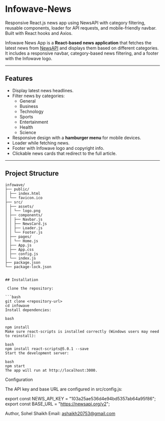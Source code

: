 # Infowave-News
Responsive React.js news app using NewsAPI with category filtering, reusable components, loader for API requests, and mobile-friendly navbar. Built with React hooks and Axios.

Infowave News App is a **React-based news application** that fetches the latest news from [NewsAPI](https://newsapi.org/) and displays them based on different categories. It includes a responsive navbar, category-based news filtering, and a footer with the Infowave logo.

---

## **Features**

- Display latest news headlines.
- Filter news by categories:
  - General
  - Business
  - Technology
  - Sports
  - Entertainment
  - Health
  - Science
- Responsive design with a **hamburger menu** for mobile devices.
- Loader while fetching news.
- Footer with Infowave logo and copyright info.
- Clickable news cards that redirect to the full article.

---

## Project Structure
```text
infowave/
├── public/
│ ├── index.html
│ └── favicon.ico
├── src/
│ ├── assets/
│ │ └── logo.png
│ ├── components/
│ │ ├── Navbar.js
│ │ ├── NewsCard.js
│ │ ├── Loader.js
│ │ └── Footer.js
│ ├── pages/
│ │ └── Home.js
│ ├── App.js
│ ├── App.css
│ ├── config.js
│ └── index.js
├── package.json
└── package-lock.json


## Installation

 Clone the repository:

```bash
git clone <repository-url>
cd infowave
Install dependencies:

bash

npm install
Make sure react-scripts is installed correctly (Windows users may need to reinstall):

bash
npm install react-scripts@5.0.1 --save
Start the development server:

bash
npm start
The app will run at http://localhost:3000.
```

Configuration

The API key and base URL are configured in src/config.js:

export const NEWS_API_KEY = "103a25ae536d4e94bd5357ab64a95f86";
export const BASE_URL = "https://newsapi.org/v2";



Author,
Sohel Shaikh
Email: ashaikh20753@gmail.com
